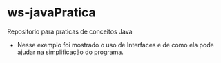 # ws-javaPratica
Repositorio para praticas de conceitos Java
 - Nesse exemplo foi mostrado o uso de Interfaces e de como ela pode ajudar na simplificação do programa.
